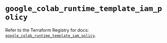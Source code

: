 # `google_colab_runtime_template_iam_policy`

Refer to the Terraform Registry for docs: [`google_colab_runtime_template_iam_policy`](https://registry.terraform.io/providers/hashicorp/google-beta/6.47.0/docs/resources/google_colab_runtime_template_iam_policy).
